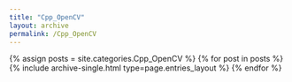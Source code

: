 ```yaml
---
title: "Cpp_OpenCV"
layout: archive
permalink: /Cpp_OpenCV
---
```



{% assign posts = site.categories.Cpp_OpenCV %}
{% for post in posts %} {% include archive-single.html type=page.entries_layout %} {% endfor %}